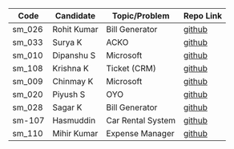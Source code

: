 | Code   | Candidate   | Topic/Problem     | Repo Link                                                     |
| ------ | ----------- | ----------------- | ------------------------------------------------------------- |
| sm_026 | Rohit Kumar | Bill Generator    | [github](https://github.com/rohit1234990/bill_generator)      |
| sm_033 | Surya K     | ACKO              | [github](https://github.com/suryakh/masai-week8)              |
| sm_010 | Dipanshu S  | Microsoft         | [github](https://github.com/dipanshusabharwal/masai-sprint-4) |
| sm_108 | Krishna K   | Ticket (CRM)      | [github](https://github.com/krishna7860/Masai-sprint-4)       |
| sm_009 | Chinmay K   | Microsoft         | [github](https://github.com/chinmaykude/masai-sprint-4)       |
| sm_020 | Piyush S    | OYO               | [github](https://github.com/piush2611/masai-sprint-4)         |
| sm_028 | Sagar K     | Bill Generator    | [github](https://github.com/sagarkadu16/masai-sprint-4)       |
| sm-107 | Hasmuddin   | Car Rental System | [github](https://github.com/hasmuddinansari/sprint-4)         |
| sm_110 | Mihir Kumar | Expense Manager   | [github](https://github.com/mihirlaldas/masai-week-8)         |
